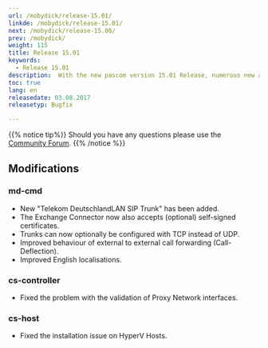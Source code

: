 ```yaml
---
url: /mobydick/release-15.01/
linkde: /mobydick/release-15.01/
next: /mobydick/release-15.00/
prev: /mobydick/
weight: 115
title: Release 15.01
keywords:
  - Release 15.01
description:  With the new pascom version 15.01 Release, numerous new and improved functions are now available
toc: true
lang: en
releasedate: 03.08.2017
releasetyp: Bugfix

---
```


{{% notice tip%}}
Should you have any questions please use the [Community Forum](http://community.pascom.net/forum.php?langid=6 "Visit our Forum").
{{% /notice %}}

## Modifications

### md-cmd
* New "Telekom DeutschlandLAN SIP Trunk" has been added.
* The Exchange Connector now also accepts (optional) self-signed certificates.
* Trunks can now optionally be configured with TCP instead of UDP.
* Improved behaviour of external to external call forwarding (Call-Deflection).
* Improved English localisations.

### cs-controller
* Fixed the problem with the validation of Proxy Network interfaces.

### cs-host
* Fixed the installation issue on HyperV Hosts.
